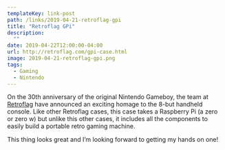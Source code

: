 ```yaml
---
templateKey: link-post
path: /links/2019-04-21-retroflag-gpi
title: "Retroflag GPi"
description:
  ""
date: 2019-04-22T12:00:00-04:00
url: http://retroflag.com/gpi-case.html
image: 2019-04-21-retroflag-gpi.png
tags:
  - Gaming
  - Nintendo
---
```

On the 30th anniversary of the original Nintendo Gameboy, the team at [Retroflag](https://www.retroflag.com) have announced an exciting homage to the 8-but handheld console. Like other Retroflag cases, this case takes a Raspberry Pi (a zero or zero w) but unlike this other cases, it includes all the components to easily build a portable retro gaming machine.

This thing looks great and I’m looking forward to getting my hands on one!
